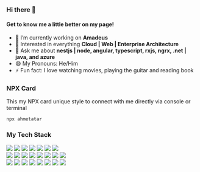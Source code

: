 ### Hi there 👋

#### Get to know me a little better on my page!

- 🔭 I’m currently working on **Amadeus**
- 🧐 Interested in everything **Cloud | Web | Enterprise Architecture**
- 💬 Ask me about **nestjs | node, angular, typescript, rxjs, ngrx, .net | java, and azure**
- 😄 My Pronouns: He/Him
- ⚡ Fun fact: I love watching movies, playing the guitar and reading book

### NPX Card
This my NPX card unique style to connect with me directly via console or terminal
 
```bash
npx ahmetatar
```

### My Tech Stack

<p>
  <img src="https://img.shields.io/badge/-Visual%20Studio%20Code-23A9F2?style=flat-square&logo=Visual%20Studio%20Code&logoColor=white"/>
  <img src="https://img.shields.io/badge/-Github-181717?style=flat-square&logo=GitHub&logoColor=white"/>
  <img src="https://img.shields.io/badge/-Git-F44D27?style=flat-square&logo=Git&logoColor=white"/>
  <img src="https://img.shields.io/badge/-NPM-CB3837?style=flat-square&logo=NPM&logoColor=white"/>
  <img src="https://img.shields.io/badge/-WebPack-1C78C0?style=flat-square&logo=WebPack&logoColor=white"/>
  <img src="https://img.shields.io/badge/-ESLint-4B32C3?style=flat-square&logo=ESLint&logoColor=white"/>
  <img src="https://img.shields.io/badge/-Prettier-F8BC45?style=flat-square&logo=Prettier&logoColor=white"/><br>
  <img src="https://img.shields.io/badge/-HTML5-E34F26?style=flat-square&logo=HTML5&logoColor=white"/>
  <img src="https://img.shields.io/badge/-SASS-CF649A?style=flat-square&logo=sass&logoColor=white"/>
  <img src="https://img.shields.io/badge/-CSS3-1572B6?style=flat-square&logo=CSS3&logoColor=white"/>
  <img src="https://img.shields.io/badge/-Azure-0078D4?style=flat-square&logo=Azure DevOps&logoColor=white"/>
  <img src="https://img.shields.io/badge/-Docker-blue?style=flat-square&logo=Docker&logoColor=white"/>
  <img src="https://img.shields.io/badge/-Kubernetes-blue?style=flat-square&logo=Kubernetes&logoColor=white" />
  <img src="https://img.shields.io/badge/-OpenShift-red?style=flat-square&logo=redhat&logoColor=white" />
  <img src="https://img.shields.io/badge/-Angular-red?style=flat-square&logo=Angular&logoColor=white" /><br>
  <img src="https://img.shields.io/badge/-Redux-blueviolet?style=flat-square&logo=Redux&logoColor=white" />
  <img src="https://img.shields.io/badge/-RxJS-ff69b4?style=flat-square&logo=rxjs&logoColor=white" />
  <img src="https://img.shields.io/badge/-Nestjs-red?style=flat-square&logo=Nestjs&logoColor=white" />
  <img src="https://img.shields.io/badge/-Nodejs-026E00?style=flat-square&logo=node.js&logoColor=white" />
  <img src="https://img.shields.io/badge/-TypeScript-blue?style=flat-square&logo=TypeScript&logoColor=white" />
  <img src="https://img.shields.io/badge/-.NET Core-blueviolet?style=flat-square&logo=.NET&logoColor=white" />
  <img src="https://img.shields.io/badge/-Java-181717?style=flat-square&logo=java&logoColor=white" />
  <img src="https://img.shields.io/badge/-CSharp-blueviolet?style=flat-square&logo=csharp&logoColor=white" />
</p>
